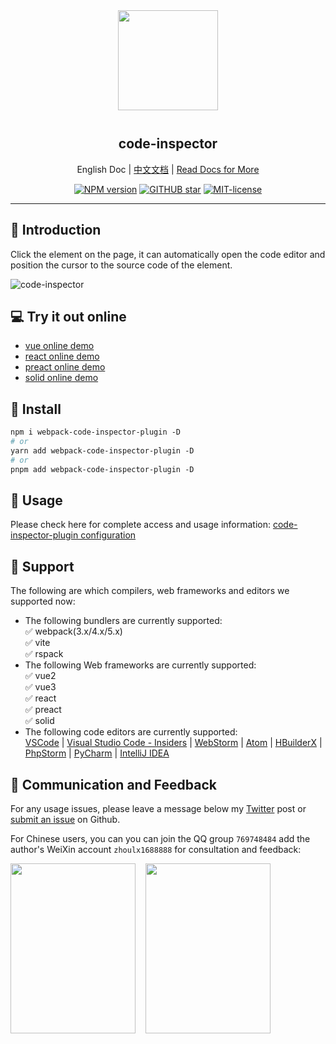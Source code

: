 <div align="center">
<img src="https://github.com/zh-lx/code-inspector/assets/73059627/842c3e88-dca7-4743-854c-d61093d3d34f" width=160px" style="margin-bottom: 12px;" />

<p align="center">
  <h2>code-inspector</h2>
  <span>English Doc</span> | <a href="https://github.com/zh-lx/code-inspector/blob/main/docs/README-ZH.md">中文文档</a> | <a href="https://inspector.fe-dev.cn/en">Read Docs for More</a>
</p>

[![NPM version](https://img.shields.io/npm/v/code-inspector-plugin.svg)](https://www.npmjs.com/package/code-inspector-plugin)
[![GITHUB star](https://img.shields.io/github/stars/zh-lx/code-inspector.svg)](https://github.com/zh-lx/code-inspector)
[![MIT-license](https://img.shields.io/npm/l/code-inspector.svg)](https://opensource.org/licenses/MIT)

</div>

<hr />

## 📖 Introduction

Click the element on the page, it can automatically open the code editor and position the cursor to the source code of the element.

![code-inspector](https://github.com/zh-lx/code-inspector/assets/73059627/ad7974e6-e8b5-4bda-a005-d8387108e997)

## 💻 Try it out online

- [vue online demo](https://stackblitz.com/edit/vitejs-vite-4pseos?file=vite.config.ts)
- [react online demo](https://stackblitz.com/edit/vitejs-vite-svtwrr?file=vite.config.ts)
- [preact online demo](https://stackblitz.com/edit/vitejs-vite-iyawbf?file=vite.config.ts)
- [solid online demo](https://stackblitz.com/edit/solidjs-templates-6u76jn?file=vite.config.ts)

## 🚀 Install

```perl
npm i webpack-code-inspector-plugin -D
# or
yarn add webpack-code-inspector-plugin -D
# or
pnpm add webpack-code-inspector-plugin -D
```

## 🌈 Usage

Please check here for complete access and usage information: [code-inspector-plugin configuration](https://en.inspector.fe-dev.cn/guide/start.html#configuration)

## 🎨 Support

The following are which compilers, web frameworks and editors we supported now:

- The following bundlers are currently supported:<br />
  ✅ webpack(3.x/4.x/5.x)<br />
  ✅ vite<br />
  ✅ rspack
- The following Web frameworks are currently supported:<br />
  ✅ vue2<br />
  ✅ vue3<br />
  ✅ react<br />
  ✅ preact<br />
  ✅ solid
- The following code editors are currently supported:<br />
  [VSCode](https://code.visualstudio.com/) | [Visual Studio Code - Insiders](https://code.visualstudio.com/insiders/) | [WebStorm](https://www.jetbrains.com/webstorm/) | [Atom](https://atom.io/) | [HBuilderX](https://www.dcloud.io/hbuilderx.html) | [PhpStorm](https://www.jetbrains.com/phpstorm/) | [PyCharm](https://www.jetbrains.com/pycharm/) | [IntelliJ IDEA](https://www.jetbrains.com/idea/)

## 📧 Communication and Feedback

For any usage issues, please leave a message below my [Twitter](https://twitter.com/zhulxing312147) post or [submit an issue](https://github.com/zh-lx/code-inspector/issues) on Github.

For Chinese users, you can you can join the QQ group `769748484` add the author's WeiXin account `zhoulx1688888` for consultation and feedback:

<div style="display: flex; column-gap: 16px; row-gap: 16px; flex-wrap: wrap;">
  <img src="https://github.com/zh-lx/code-inspector/assets/73059627/6f0c8197-21e3-48d7-b9db-ffeb0e0d4ba7" width="200" height="272" />
  <img src="https://github.com/zh-lx/code-inspector/assets/73059627/28ebb97a-a114-4598-a6f2-0e45103284cc" width="200" height="272" />
</div>